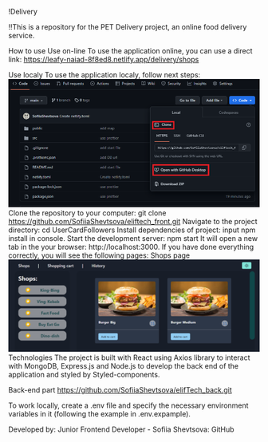 !Delivery

!!This is a repository for the PET Delivery project, an online food delivery service.

How to use
Use on-line
To use the application online, you can use a direct link: https://leafy-naiad-8f8ed8.netlify.app/delivery/shops


Use localy
To use the application localy, follow next steps:
![Image alt](/src/images/Screenshot_1.png)
Clone the repository to your computer: git clone https://github.com/SofiiaShevtsova/eliftech_front.git
Navigate to the project directory: cd UserCardFollowers
Install dependencies of project: input npm install in console.
Start the development server: npm start
It will open a new tab in the your browser: http://localhost:3000.
If you have done everything correctly, you will see the following pages:
Shops page
![Image alt](/src/images/Screenshot_2.png)
Technologies
The project is built with React using Axios library to interact with MongoDB, Express.js and Node.js to develop the back end of the application and styled by Styled-components.

Back-end part
https://github.com/SofiiaShevtsova/elifTech_back.git

To work locally, create a .env file and specify the necessary environment variables in it (following the example in .env.expample).

Developed by:
Junior Frontend Developer - Sofiia Shevtsova: GitHub